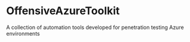 # OffensiveAzureToolkit
A collection of automation tools developed for penetration testing Azure environments
